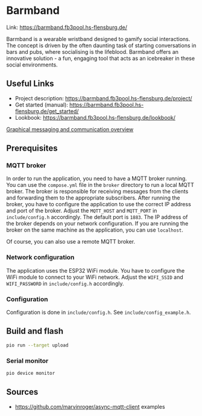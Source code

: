 # Barmband

Link: https://barmband.fb3pool.hs-flensburg.de/

Barmband is a wearable wristband designed to gamify social interactions. The concept is driven by the often daunting task of starting conversations in bars and pubs, where socialising is the lifeblood. Barmband offers an innovative solution - a fun, engaging tool that acts as an icebreaker in these social environments.

## Useful Links

- Project description: https://barmband.fb3pool.hs-flensburg.de/project/
- Get started (manual): https://barmband.fb3pool.hs-flensburg.de/get_started/
- Lookbook: https://barmband.fb3pool.hs-flensburg.de/lookbook/

[Graphical messaging and communication overview](https://www.tldraw.com/v/N9df8NquTPFi5-Oo25JAq?viewport=-170,48,1920,963&page=page:page)

## Prerequisites

### MQTT broker

In order to run the application, you need to have a MQTT broker running. You can use the `compose.yml` file in the `broker` directory to run a local MQTT broker. The broker is responsible for receiving messages from the clients and forwarding them to the appropriate subscribers. After running the broker, you have to configure the application to use the correct IP address and port of the broker. Adjust the `MQTT_HOST` and `MQTT_PORT` in `include/config.h` accordingly. The default port is `1883`. The IP address of the broker depends on your network configuration. If you are running the broker on the same machine as the application, you can use `localhost`.

Of course, you can also use a remote MQTT broker.

### Network configuration

The application uses the ESP32 WiFi module. You have to configure the WiFi module to connect to your WiFi network. Adjust the `WIFI_SSID` and `WIFI_PASSWORD` in `include/config.h` accordingly.

### Configuration

Configuration is done in `include/config.h`.
See `include/config_example.h`.

## Build and flash

```bash
pio run --target upload
```

### Serial monitor
```bash
pio device monitor
```
## Sources

- https://github.com/marvinroger/async-mqtt-client examples